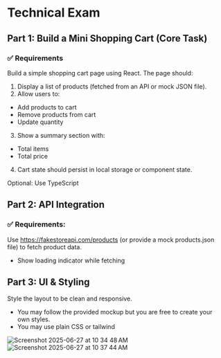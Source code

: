 # Technical Exam

## Part 1: Build a Mini Shopping Cart (Core Task) 

### ✅ Requirements
Build a simple shopping cart page using React. The page should:

1. Display a list of products (fetched from an API or mock JSON file).
2. Allow users to:
* Add products to cart
* Remove products from cart
* Update quantity
3. Show a summary section with:
* Total items
* Total price
4. Cart state should persist in local storage or component state.

Optional: Use TypeScript

## Part 2: API Integration

### ✅ Requirements:
Use https://fakestoreapi.com/products (or provide a mock products.json file) to fetch product data.

* Show loading indicator while fetching

## Part 3: UI & Styling

Style the layout to be clean and responsive.
* You may follow the provided mockup but you are free to create your own styles.
* You may use plain CSS or tailwind

![Screenshot 2025-06-27 at 10 34 48 AM](https://github.com/user-attachments/assets/c18b06d3-9ada-4e55-bf95-b196ab19a88e)
![Screenshot 2025-06-27 at 10 37 44 AM](https://github.com/user-attachments/assets/ec47cd1c-9a9c-4624-8345-e2d9d270cdd2)

  
